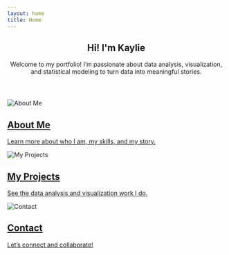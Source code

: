 ```yaml
---
layout: home
title: Home
---
```


<!-- Hero header -->
<header class="major">
  <h2>Hi! I'm Kaylie</h2>
  <p>Welcome to my portfolio! I’m passionate about data analysis, visualization, and statistical modeling to turn data into meaningful stories.</p>
</header>

<!-- ✅ Only ONE tiles section -->
<section class="tiles">

  <!-- About Me -->
  <article class="style1">
    <span class="image">
      <img src="/assets/img/about-bg.jpg" alt="About Me">
    </span>
    <a href="/aboutme.html">
      <h2>About Me</h2>
      <div class="content">
        <p>Learn more about who I am, my skills, and my story.</p>
      </div>
    </a>
  </article>

  <!-- My Projects -->
  <article class="style2">
    <span class="image">
      <img src="/assets/img/projects-bg.jpg" alt="My Projects">
    </span>
    <a href="/projects.html">
      <h2>My Projects</h2>
      <div class="content">
        <p>See the data analysis and visualization work I do.</p>
      </div>
    </a>
  </article>

  <!-- Contact -->
  <article class="style3">
    <span class="image">
      <img src="/assets/img/contact-bg.jpg" alt="Contact">
    </span>
    <a href="/contact.html">
      <h2>Contact</h2>
      <div class="content">
        <p>Let’s connect and collaborate!</p>
      </div>
    </a>
  </article>

</section>
